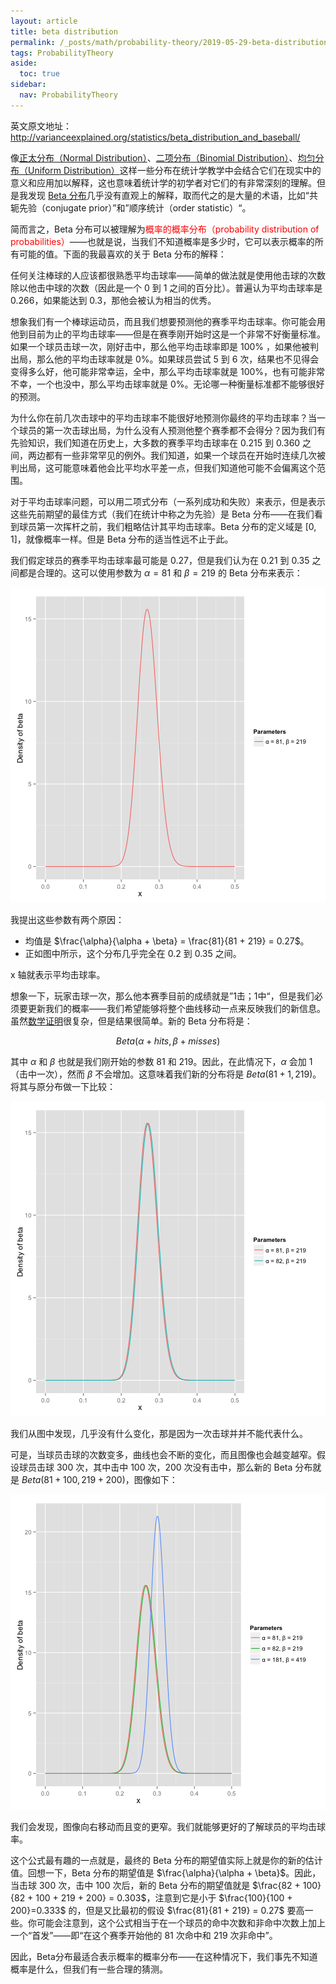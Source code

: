 ```yaml
---
layout: article
title: beta distribution
permalink: /_posts/math/probability-theory/2019-05-29-beta-distribution
tags: ProbabilityTheory
aside:
  toc: true
sidebar:
  nav: ProbabilityTheory
---
```


<!--more-->


英文原文地址：<http://varianceexplained.org/statistics/beta_distribution_and_baseball/>


像[正太分布（Normal Distribution）](http://varianceexplained.org/statistics/beta_distribution_and_baseball/)、[二项分布（Binomial Distribution）](http://varianceexplained.org/statistics/beta_distribution_and_baseball/)、[均匀分布（Uniform Distribution）](http://varianceexplained.org/statistics/beta_distribution_and_baseball/)这样一些分布在统计学教学中会结合它们在现实中的意义和应用加以解释，这也意味着统计学的初学者对它们的有非常深刻的理解。但是我发现 [Beta 分布](http://en.wikipedia.org/wiki/Beta_distribution)几乎没有直观上的解释，取而代之的是大量的术语，比如“共轭先验（conjugate prior）”和”顺序统计（order statistic）“。

简而言之，Beta 分布可以被理解为<font color='red'>概率的概率分布（probability distribution of probabilities）</font>——也就是说，当我们不知道概率是多少时，它可以表示概率的所有可能的值。下面的我最喜欢的关于 Beta 分布的解释：

任何关注棒球的人应该都很熟悉平均击球率——简单的做法就是使用他击球的次数除以他击中球的次数（因此是一个 $0$ 到 $1$ 之间的百分比）。普遍认为平均击球率是 $0.266$，如果能达到 $0.3$，那他会被认为相当的优秀。

想象我们有一个棒球运动员，而且我们想要预测他的赛季平均击球率。你可能会用他到目前为止的平均击球率——但是在赛季刚开始时这是一个非常不好衡量标准。如果一个球员击球一次，刚好击中，那么他平均击球率即是 $100\%$ ，如果他被判出局，那么他的平均击球率就是 $0\%$。如果球员尝试 $5$ 到 $6$ 次，结果也不见得会变得多么好，他可能非常幸运，全中，那么平均击球率就是 $100\%$，也有可能非常不幸，一个也没中，那么平均击球率就是 $0\%$。无论哪一种衡量标准都不能够很好的预测。

为什么你在前几次击球中的平均击球率不能很好地预测你最终的平均击球率？当一个球员的第一次击球出局，为什么没有人预测他整个赛季都不会得分？因为我们有先验知识，我们知道在历史上，大多数的赛季平均击球率在 $0.215$ 到 $0.360$ 之间，两边都有一些非常罕见的例外。我们知道，如果一个球员在开始时连续几次被判出局，这可能意味着他会比平均水平差一点，但我们知道他可能不会偏离这个范围。

对于平均击球率问题，可以用二项式分布（一系列成功和失败）来表示，但是表示这些先前期望的最佳方式（我们在统计中称之为先验）是 Beta 分布——在我们看到球员第一次挥杆之前，我们粗略估计其平均击球率。Beta 分布的定义域是 $[0,1]$，就像概率一样。但是 Beta 分布的适当性远不止于此。

我们假定球员的赛季平均击球率最可能是 $0.27$，但是我们认为在 $0.21$ 到 $0.35$ 之间都是合理的。这可以使用参数为 $\alpha=81$ 和 $\beta=219$ 的 Beta 分布来表示：

![image](https://raw.githubusercontent.com/monkey-knight/monkey-knight.github.io/master/_posts/math/probability-theory/assets/plot1-1.png)

我提出这些参数有两个原因：

- 均值是 $\frac{\alpha}{\alpha + \beta} = \frac{81}{81 + 219} = 0.27$。
- 正如图中所示，这个分布几乎完全在 $0.2$ 到 $0.35$ 之间。

x 轴就表示平均击球率。

想象一下，玩家击球一次，那么他本赛季目前的成绩就是”1击；1中“，但是我们必须要更新我们的概率——我们希望能够将整个曲线移动一点来反映我们的新信息。虽然[数学证明](http://en.wikipedia.org/wiki/Conjugate_prior#Example)很复杂，但是结果很简单。新的 Beta 分布将是：

$$
Beta(\alpha + hits, \beta + misses)
$$

其中 $\alpha$ 和 $\beta$ 也就是我们刚开始的参数 $81$ 和 $219$。因此，在此情况下，$\alpha$ 会加 $1$ （击中一次），然而 $\beta$ 不会增加。这意味着我们新的分布将是 $Beta(81 + 1, 219)$。将其与原分布做一下比较：

![image](https://raw.githubusercontent.com/monkey-knight/monkey-knight.github.io/master/_posts/math/probability-theory/assets/plot2-1.png)

我们从图中发现，几乎没有什么变化，那是因为一次击球并并不能代表什么。

可是，当球员击球的次数变多，曲线也会不断的变化，而且图像也会越变越窄。假设球员击球 $300$ 次，其中击中 $100$ 次，$200$ 次没有击中，那么新的 Beta 分布就是 $Beta(81 + 100, 219 + 200)$，图像如下：

![image](https://raw.githubusercontent.com/monkey-knight/monkey-knight.github.io/master/_posts/math/probability-theory/assets/plot3-1.png)

我们会发现，图像向右移动而且变的更窄。我们就能够更好的了解球员的平均击球率。

这个公式最有趣的一点就是，最终的 Beta 分布的期望值实际上就是你的新的估计值。回想一下，Beta 分布的期望值是 $\frac{\alpha}{\alpha + \beta}$。因此，当击球 $300$ 次，击中 $100$ 次后，新的 Beta 分布的期望值就是 $\frac{82 + 100}{82 + 100 + 219 + 200} = 0.303$，注意到它是小于 $\frac{100}{100 + 200}=0.333$ 的，但是又比最初的假设 $\frac{81}{81 + 219} = 0.27$ 要高一些。你可能会注意到，这个公式相当于在一个球员的命中次数和非命中次数上加上一个“首发”——即“在这个赛季开始他的 $81$ 次命中和 $219$ 次非命中”。

因此，Beta分布最适合表示概率的概率分布——在这种情况下，我们事先不知道概率是什么，但我们有一些合理的猜测。